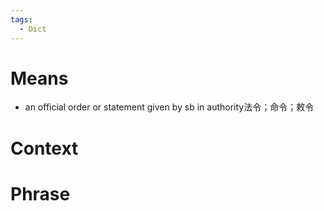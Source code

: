 ```yaml
---
tags:
  - Dict
---
```

# Means
- an official order or statement given by sb in authority法令；命令；敕令
# Context

# Phrase
